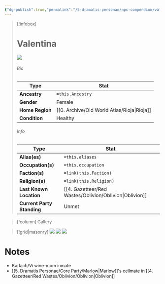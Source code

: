 ```yaml
---
{"dg-publish":true,"permalink":"/5-dramatis-personae/npc-compendium/valentina/","noteIcon":""}
---
```



> [!infobox]
> # Valentina
> ![](https://i.imgur.com/itej8Si.jpeg)
> ###### Bio
> Type |  Stat |
> ---|---|
> **Ancestry** | `=this.Ancestry` |
> **Gender** | Female |
> **Home Region** | [[0. Archive/Old World Atlas/Rioja\|Rioja]] |
> **Condition** | Healthy |
> ###### Info
> Type |  Stat |
> ---|---|
> **Alias(es)** | `=this.aliases` |
> **Occupation(s)** | `=this.occupation` |
> **Faction(s)** | `=link(this.Faction)` |
> **Religion(s)** | `=link(this.Religion)` |
> **Last Known Location** | [[4. Gazetteer/Red Wastes/Oblivion/Oblivion\|Oblivion]] |
> **Current Party Standing** | Unmet |

> [!column] Gallery 

> [!grid|masonry] 
> ![](https://i.imgur.com/p5E2lWp.png)
> ![](https://i.imgur.com/sqN3tpK.png)
> ![](https://i.imgur.com/KvbdHk9.png)

# Notes

- Karlach/Vi wine-mom inmate 
- [[5. Dramatis Personae/Core Party/Marlow\|Marlow]]'s cellmate in [[4. Gazetteer/Red Wastes/Oblivion/Oblivion\|Oblivion]] 

